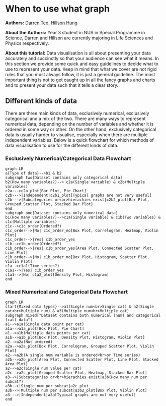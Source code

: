 # When to use what graph

**Authors:** [Darren Teo](https://www.linkedin.com/in/darren-teo-3125871a1/), [Hillson Hung](https://www.linkedin.com/in/hillson-hung/)

**About the Authors:** Year 3 student in NUS in Special Programme in Science, Darren and Hillson are currently majoring in Life Sciences and Physics respectively.

**About this tutorial:** Data visualisation is all about presenting your data accurately and succinctly so that your audience can see what it means. In this section we provide some quick and easy guidelines to decide what to use to represent your data. Keep in mind that what we cover are not rigid rules that you must always follow, it is just a general guideline. The most important thing is not to get caught up in all the fancy graphs and charts and to present your data such that it tells a clear story.

## Different kinds of data

There are three main kinds of data, exclusively numerical, exclusively categorical and a mix of the two. There are many ways to represent numerical data, depending on the number of variables and whether it is ordered in some way or other. On the other hand, exclusively categorical data is usually harder to visualise, especially when there are multiple independent variables. Below is a quick flowchart for which methods of data visualisation to use for the different kinds of data.

### Exclusively Numerical/Categorical Data Flowchart

```mermaid
graph LR
a{Type of data}-->b1 & b2
subgraph two[Dataset contains only categorical data]
b2(How many variables?)--> c2a(Single variable) & c2b(Multiple variables)
c2a--->c2a_plot[Bar Plot, Pie Chart]
c2b--->|Independent|c2b1_plot[Typical graphs are not very useful]
c2b--->|Subcategories or<br>hierachies exist|c2b2_plot[Bar Plot, Grouped Scatter Plot, Stacked Bar Plot]
end
subgraph one[Dataset contains only numerical data]
b1(How many variables?)-->c1a(Single variable) & c1b(Two variables) & c1c(Multiple variables)
c1c-->c1c_order(Ordered?)
c1c_order-->|No| c1c_order_no[Box Plot, Correlogram, Heatmap, Violin Plot]
c1c_order-->|Yes| c1b_order_yes
c1b-->c1b_order(Ordered?)
c1b_order-->|Yes| c1b_order_yes[Area Plot, Connected Scatter Plot, Line Plot]
c1b_order-->|No| c1b_order_no[Box Plot, Histogram, Scatter Plot, Violin Plot]
c1a-->c1a1(Time series?)
c1a1-->|Yes| c1b_order_yes
c1a1-->|No| c1a2_plot[Density Plot, Histogram]
end
```

### Mixed Numerical and Categorical Data Flowchart

```mermaid
graph LR
start{Mixed data types}-->a1(Single num<br>Single cat) & a2(Single cat<br>Multiple num) & a3(Multiple num<br>Multiple cat)
subgraph mixed["Dataset contains both numerical (num) and categorical (cat) data"]
a1-->a1a(Single data point per cat)
a1a-->a1a_plot[Box Plot, Pie Chart]
a1-->a1b(Multiple data points per cat)
a1b-->a1b_plot[Box Plot, Density Plot, Histogram, Violin Plot]
a2-->a2a(Not ordered)
a2a-->a2a_plot[Box Plot, Correlogram, Grouped Scatter Plot, Violin Plot]
a2-->a2b(A single num variable is ordered<br>or Time series)
a2b-->a2b_plot[Area Plot, Connected Scatter Plot, Line Plot, Stacked Area Plot]
a2-->a2c(Single num value per cat)
a2c-->a2c_plot[Grouped Scatter Plot, Heatmap, Stacked Bar Plot]
a3-->|Subcategories or<br>hierachies exist|a3b(How many num per subcat?)
a3b-->|Single num per subcat|a2c_plot
a3b-->|Multiple num per subcat|a3b2_plot[Box Plot, Violin Plot]
a3--->|Independent|a3a[Typical graphs are not very useful]
end
```

